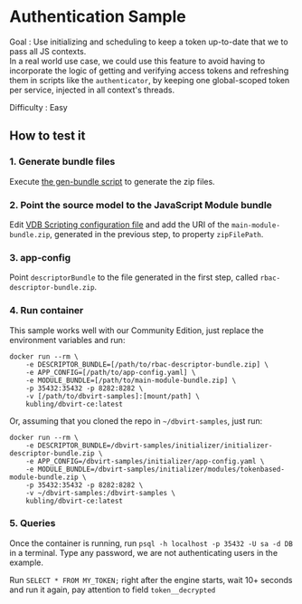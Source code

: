 # Authentication Sample

Goal
: Use initializing and scheduling to keep a token up-to-date that we to pass all JS contexts.<br/>
In a real world use case, we could use this feature to avoid having to incorporate the logic of getting and verifying access
tokens and refreshing them in scripts like the `authenticator`, by keeping one global-scoped token per service, injected in all context's threads.

Difficulty
: Easy

## How to test it

### 1. Generate bundle files
Execute [the gen-bundle script](gen-bundles.sh) to generate the zip files.

### 2. Point the source model to the JavaScript Module bundle 
Edit [VDB Scripting configuration file](descriptor/vdb/scripting/js-config.yaml) and add the URI of the 
`main-module-bundle.zip`, generated in the previous step, to property `zipFilePath`.

### 3. app-config
Point `descriptorBundle` to the file generated in the first step, called `rbac-descriptor-bundle.zip`.

### 4. Run container
This sample works well with our Community Edition, just replace the environment variables and run:

```
docker run --rm \ 
    -e DESCRIPTOR_BUNDLE=[/path/to/rbac-descriptor-bundle.zip] \
    -e APP_CONFIG=[/path/to/app-config.yaml] \
    -e MODULE_BUNDLE=[/path/to/main-module-bundle.zip] \
    -p 35432:35432 -p 8282:8282 \
    -v [/path/to/dbvirt-samples]:[mount/path] \
    kubling/dbvirt-ce:latest
```

Or, assuming that you cloned the repo in `~/dbvirt-samples`, just run:
```
docker run --rm \
    -e DESCRIPTOR_BUNDLE=/dbvirt-samples/initializer/initializer-descriptor-bundle.zip \
    -e APP_CONFIG=/dbvirt-samples/initializer/app-config.yaml \
    -e MODULE_BUNDLE=/dbvirt-samples/initializer/modules/tokenbased-module-bundle.zip \
    -p 35432:35432 -p 8282:8282 \
    -v ~/dbvirt-samples:/dbvirt-samples \
    kubling/dbvirt-ce:latest
```

### 5. Queries
Once the container is running, run `psql -h localhost -p 35432 -U sa -d DB` in a terminal. Type any password,
we are not authenticating users in the example.

Run `SELECT * FROM MY_TOKEN;` right after the engine starts, wait 10+ seconds and run it again, pay attention to field `token__decrypted`